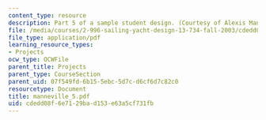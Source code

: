 ```yaml
---
content_type: resource
description: Part 5 of a sample student design. (Courtesy of Alexis Manneville.)
file: /media/courses/2-996-sailing-yacht-design-13-734-fall-2003/cdedd08f6e7129bad153e63a5cf731fb_manneville_5.pdf
file_type: application/pdf
learning_resource_types:
- Projects
ocw_type: OCWFile
parent_title: Projects
parent_type: CourseSection
parent_uid: 07f549fd-6b15-5ebc-5d7c-d6cf6d7c82c0
resourcetype: Document
title: manneville_5.pdf
uid: cdedd08f-6e71-29ba-d153-e63a5cf731fb
---
```

